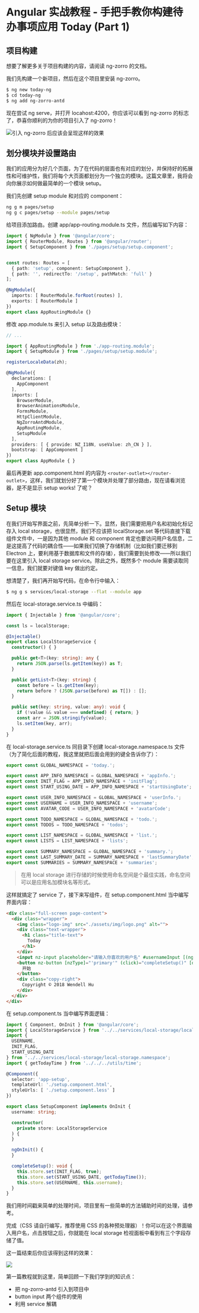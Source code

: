 # Angular 实战教程 - 手把手教你构建待办事项应用 Today (Part 1)

## 项目构建

想要了解更多关于项目构建的内容，请阅读 ng-zorro 的文档。

我们先构建一个新项目，然后在这个项目里安装 ng-zorro。

```bash
$ ng new today-ng
$ cd today-ng
$ ng add ng-zorro-antd
```

现在尝试 ng serve，并打开 locahost:4200，你应该可以看到 ng-zorro 的标志了，恭喜你顺利的为你的项目引入了 ng-zorro！

![引入 ng-zorro 后应该会呈现这样的效果](./img/1-1.jpg)

## 划分模块并设置路由

我们的应用分为好几个页面，为了在代码的层面也有对应的划分，并保持好的拓展性和可维护性，我们将每个大页面都划分为一个独立的模块。这篇文章里，我将会向你展示如何做最简单的一个模块 setup。

我们先创建 setup module 和对应的 component：

```bash
ng g m pages/setup
ng g c pages/setup --module pages/setup
```

给项目添加路由。创建 app/app-routing.module.ts 文件，然后编写如下内容：

```ts
import { NgModule } from '@angular/core';
import { RouterModule, Routes } from '@angular/router';
import { SetupComponent } from './pages/setup/setup.component';


const routes: Routes = [
  { path: 'setup', component: SetupComponent },
  { path: '', redirectTo: '/setup', pathMatch: 'full' }
];

@NgModule({
  imports: [ RouterModule.forRoot(routes) ],
  exports: [ RouterModule ]
})
export class AppRoutingModule {}
```

修改 app.module.ts 来引入 setup 以及路由模块：

```ts
// ...

import { AppRoutingModule } from './app-routing.module';
import { SetupModule } from './pages/setup/setup.module';

registerLocaleData(zh);

@NgModule({
  declarations: [
    AppComponent
  ],
  imports: [
    BrowserModule,
    BrowserAnimationsModule,
    FormsModule,
    HttpClientModule,
    NgZorroAntdModule,
    AppRoutingModule,
    SetupModule
  ],
  providers: [ { provide: NZ_I18N, useValue: zh_CN } ],
  bootstrap: [ AppComponent ]
})
export class AppModule { }
```

最后再更新 app.component.html 的内容为 `<router-outlet></router-outlet>`，这样，我们就划分好了第一个模块并处理了部分路由，现在请看浏览器，是不是显示 setup works! 了呢？

## Setup 模块

在我们开始写界面之前，先简单分析一下。显然，我们需要把用户名和初始化标记存入 local storage，也很显然，我们不应该把 localStorage.set 等代码直接下载组件文件中，一是因为其他 module 和 component 肯定也要访问用户名信息，二是这提高了代码的耦合性——如果我们切换了存储机制（比如我们要迁移到 Electron 上，要利用基于数据库和文件的存储），我们需要到处修改——所以我们要在这里引入 local storage service。除此之外，既然多个 module 需要读取同一信息，我们就要对键值 key 做出约定。

想清楚了，我们再开始写代码，在命令行中输入：

```bash
$ ng g s services/local-storage --flat --module app
```

然后在 local-storage.service.ts 中编码：

```ts
import { Injectable } from '@angular/core';

const ls = localStorage;

@Injectable()
export class LocalStorageService {
  constructor() { }

  public get<T>(key: string): any {
    return JSON.parse(ls.getItem(key)) as T;
  }

  public getList<T>(key: string) {
    const before = ls.getItem(key);
    return before ? (JSON.parse(before) as T[]) : [];
  }

  public set(key: string, value: any): void {
    if (!value && value === undefined) { return; }
    const arr = JSON.stringify(value);
    ls.setItem(key, arr);
  }
}
```

在 local-storage.service.ts 同目录下创建 local-storage.namespace.ts 文件（为了简化后面的教程，我这里就把后面会用到的键全告诉你了）：

```ts
export const GLOBAL_NAMESPACE = 'today.';

export const APP_INFO_NAMESPACE = GLOBAL_NAMESPACE + 'appInfo.';
export const INIT_FLAG = APP_INFO_NAMESPACE + 'initFlag';
export const START_USING_DATE = APP_INFO_NAMESPACE + 'startUsingDate';

export const USER_INFO_NAMESPACE = GLOBAL_NAMESPACE + 'userInfo.';
export const USERNAME = USER_INFO_NAMESPACE + 'username';
export const AVATAR_CODE = USER_INFO_NAMESPACE + 'avatarCode';

export const TODO_NAMESPACE = GLOBAL_NAMESPACE + 'todo.';
export const TODOS = TODO_NAMESPACE + 'todos';

export const LIST_NAMESPACE = GLOBAL_NAMESPACE + 'list.';
export const LISTS = LIST_NAMESPACE + 'lists';

export const SUMMARY_NAMESPACE = GLOBAL_NAMESPACE + 'summary.';
export const LAST_SUMMARY_DATE = SUMMARY_NAMESPACE + 'lastSummaryDate';
export const SUMMARIES = SUMMARY_NAMESPACE + 'summaries';
```
> 在用 local storage 进行存储的时候使用命名空间是个最佳实践，命名空间可以是应用名加模块名等形式。

这样就搞定了 service 了，接下来写组件，在 setup.component.html 当中编写界面内容：

```html
<div class="full-screen page-content">
  <div class="wrapper">
    <img class="logo-img" src="./assets/img/logo.png" alt="">
    <div class="text-wrapper">
      <h1 class="title-text">
        Today
      </h1>
    </div>
    <input nz-input placeholder="请输入你喜欢的用户名" #usernameInput [(ngModel)]="username">
    <button nz-button [nzType]="'primary'" (click)="completeSetup()" [disabled]="!usernameInput.value">
      开始
    </button>
    <div class="copy-right">
      Copyright © 2018 Wendell Hu
    </div>
  </div>
</div>
```

在 setup.component.ts 当中编写界面逻辑：

```ts
import { Component, OnInit } from '@angular/core';
import { LocalStorageService } from '../../services/local-storage/local-storage.service';
import {
  USERNAME,
  INIT_FLAG,
  START_USING_DATE
} from '../../services/local-storage/local-storage.namespace';
import { getTodayTime } from '../../../utils/time';

@Component({
  selector: 'app-setup',
  templateUrl: './setup.component.html',
  styleUrls: [ './setup.component.less' ]
})

export class SetupComponent implements OnInit {
  username: string;

  constructor(
    private store: LocalStorageService
  ) {
  }

  ngOnInit() {
  }

  completeSetup(): void {
    this.store.set(INIT_FLAG, true);
    this.store.set(START_USING_DATE, getTodayTime());
    this.store.set(USERNAME, this.username);
  }
}
```

我们用时间戳来简单的处理时间，项目里有一些简单的方法辅助时间的处理，请参考。

完成（CSS 请自行编写，推荐使用 CSS 的各种预处理器）！你可以在这个界面输入用户名，点击按钮之后，你就能在 local storage 检视面板中看到有三个字段存储了值。

这一篇结束后你应该得到这样的效果：

![](./img/1-2.jpg)

第一篇教程就到这里，简单回顾一下我们学到的知识点：

* 把 ng-zorro-antd 引入到项目中
* button input 两个组件的使用
* 利用 service 解耦
